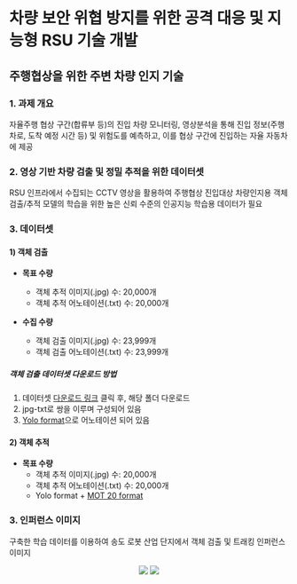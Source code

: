 # 차량 보안 위협 방지를 위한 공격 대응 및 지능형 RSU 기술 개발
## 주행협상을 위한 주변 차량 인지 기술

### 1. 과제 개요
자율주행 협상 구간(합류부 등)의 진입 차량 모니터링, 영상분석을 통해 진입 정보(주행차로, 도착 예정 시간 등) 및 위험도를 예측하고, 이를 협상 구간에 진입하는 자율 자동차에 제공

### 2. 영상 기반 차량 검출 및 정밀 추적을 위한 데이터셋
RSU 인프라에서 수집되는 CCTV 영상을 활용하여 주행협상 진입대상 차량인지용 객체검출/추적 모델의 학습을 위한 높은 신뢰 수준의 인공지능 학습용 데이터가 필요

### 3. 데이터셋
#### 1) 객체 검출

+ **목표 수량**
  + 객체 추적 이미지(.jpg) 수: 20,000개
  + 객체 추적 어노테이션(.txt) 수: 20,000개

+ **수집 수량**
  * 객체 검출 이미지(.jpg) 수: 23,999개
  * 객체 검출 어노테이션(.txt) 수: 23,999개

##### 객체 검출 데이터셋 다운로드 방법
1. 데이터셋 [다운로드 링크](http://gofile.me/5iKaJ/dcuurno8N) 클릭 후, 해당 폴더 다운로드
2. jpg-txt로 쌍을 이루며 구성되어 있음
3. [Yolo format](https://arxiv.org/pdf/1506.02640.pdf)으로 어노테이션 되어 있음

#### 2) 객체 추적
+ **목표 수량**
  * 객체 추적 이미지(.jpg) 수: 20,000개
  * 객체 추적 어노테이션(.txt) 수: 20,000개
  * Yolo format + [MOT 20 format](https://arxiv.org/pdf/2003.09003.pdf)

### 3. 인퍼런스 이미지
구축한 학습 데이터를 이용하여 송도 로봇 산업 단지에서 객체 검출 및 트래킹 인퍼런스 이미지
<p align="center">
<img src=https://user-images.githubusercontent.com/46466469/142800515-d96e57f7-fc21-4371-92f9-2836039c6c85.png>
<img src=https://user-images.githubusercontent.com/46466469/142800546-04a4687a-2665-47c1-ba7a-9f2ae34a94e7.png>
</p>
